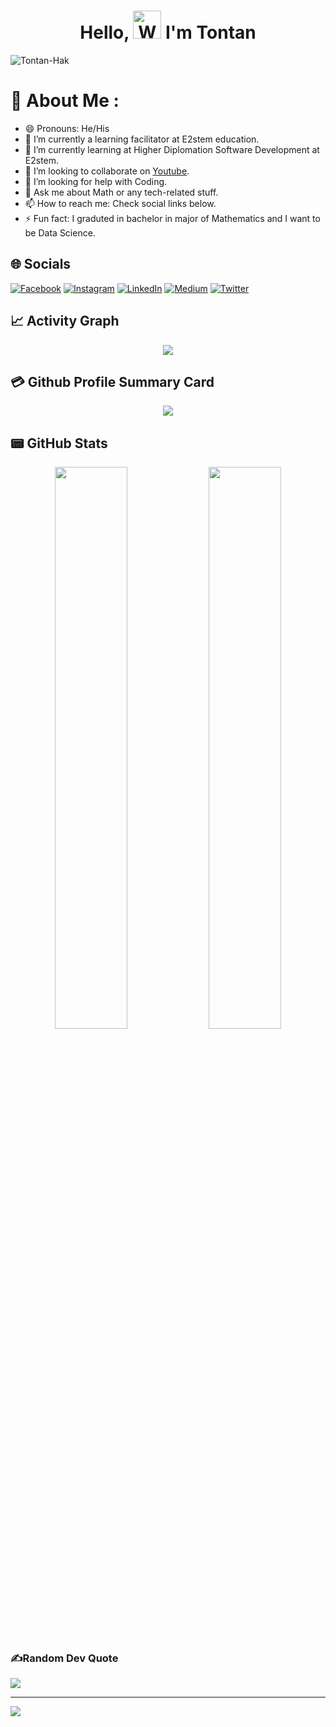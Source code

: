 <h1 align="center"> Hello, <img src="https://raw.githubusercontent.com/nixin72/nixin72/master/wave.gif" 
         alt="Waving hand animated gif"
         height="45"
         width="45" /> I'm Tontan</h1>

<p align="left"> <img src="https://komarev.com/ghpvc/?username=Tontan-Hak&label=Views&color=blue&style=plastic&style=for-the-badge" alt="Tontan-Hak" /> </p>

# 💫 About Me :
- 😄 Pronouns: He/His
- 🔭 I’m currently a learning facilitator at E2stem education.
- 🌱 I’m currently learning at Higher Diplomation Software Development at E2stem.
- 👯 I’m looking to collaborate on [Youtube](https://youtube.com/hellocodepur).
- 🤔 I’m looking for help with Coding.
- 💬 Ask me about Math or any tech-related stuff.
- 📫 How to reach me: Check social links below.
- ⚡ Fun fact: I graduted in bachelor in major of Mathematics and I want to be Data Science.

## 🌐 Socials
[![Facebook](https://img.shields.io/badge/Facebook-0077B5?style=for-the-badge&logo=Facebook&logoColor=white)](https://www.facebook.com/profile.php?id=100004905372662)
[![Instagram](https://img.shields.io/badge/Instagram-E4405F?style=for-the-badge&logo=instagram&logoColor=white)](https://www.instagram.com/hak_tontan/?hl=en) [![LinkedIn](https://img.shields.io/badge/LinkedIn-0077B5?style=for-the-badge&logo=linkedin&logoColor=white)](https://www.linkedin.com/in/hak-tontan-524897134/) [![Medium](https://img.shields.io/badge/Medium-12100E?style=for-the-badge&logo=medium&logoColor=white)](https://medium.com/@tontanhak97) [![Twitter](https://img.shields.io/twitter/follow/HakTontan?logo=Twitter&style=for-the-badge)](https://twitter.com/HakTontan)

## 📈 Activity Graph
<p align="center">
	<img src="https://activity-graph.herokuapp.com/graph?username=Tontan-Hak&theme=minimal"/>
</p>

## 💳 Github Profile Summary Card
<p align="center">
  <img src="https://github-profile-summary-cards.vercel.app/api/cards/profile-details?username=Tontan-Hak&theme=vue"/>
</p>

## 📟 GitHub Stats
<p align="center">
	<img width="48%" src="https://github-readme-stats.vercel.app/api?username=Tontan-Hak&show_icons=true&theme=vue" />
	<img width="48%" src="https://github-readme-streak-stats.herokuapp.com/?user=Tontan-Hak&theme=vue" />
</p>

### ✍️Random Dev Quote
![](https://quotes-github-readme.vercel.app/api?type=horizontal&theme=vue)

---
[![](https://visitcount.itsvg.in/api?id=iampawan&icon=0&color=1)](https://visitcount.itsvg.in)
